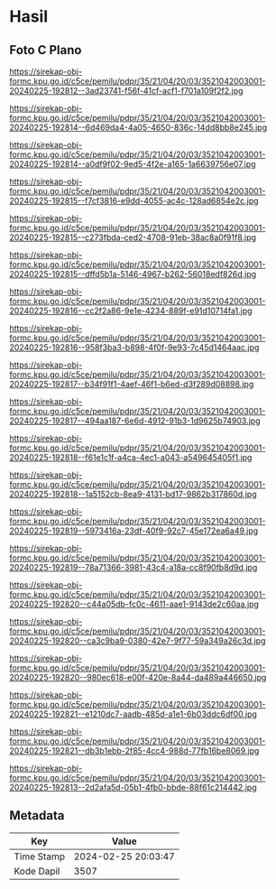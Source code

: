# Hasil

## Foto C Plano

https://sirekap-obj-formc.kpu.go.id/c5ce/pemilu/pdpr/35/21/04/20/03/3521042003001-20240225-192812--3ad23741-f56f-41cf-acf1-f701a109f2f2.jpg

https://sirekap-obj-formc.kpu.go.id/c5ce/pemilu/pdpr/35/21/04/20/03/3521042003001-20240225-192814--6d469da4-4a05-4650-836c-14dd8bb8e245.jpg

https://sirekap-obj-formc.kpu.go.id/c5ce/pemilu/pdpr/35/21/04/20/03/3521042003001-20240225-192814--a0df9f02-9ed5-4f2e-a165-1a6639756e07.jpg

https://sirekap-obj-formc.kpu.go.id/c5ce/pemilu/pdpr/35/21/04/20/03/3521042003001-20240225-192815--f7cf3816-e9dd-4055-ac4c-128ad6854e2c.jpg

https://sirekap-obj-formc.kpu.go.id/c5ce/pemilu/pdpr/35/21/04/20/03/3521042003001-20240225-192815--c273fbda-ced2-4708-91eb-38ac8a0f91f8.jpg

https://sirekap-obj-formc.kpu.go.id/c5ce/pemilu/pdpr/35/21/04/20/03/3521042003001-20240225-192815--dffd5b1a-5146-4967-b262-56018edf826d.jpg

https://sirekap-obj-formc.kpu.go.id/c5ce/pemilu/pdpr/35/21/04/20/03/3521042003001-20240225-192816--cc2f2a86-9e1e-4234-889f-e91d10714fa1.jpg

https://sirekap-obj-formc.kpu.go.id/c5ce/pemilu/pdpr/35/21/04/20/03/3521042003001-20240225-192816--958f3ba3-b898-4f0f-9e93-7c45d1464aac.jpg

https://sirekap-obj-formc.kpu.go.id/c5ce/pemilu/pdpr/35/21/04/20/03/3521042003001-20240225-192817--b34f91f1-4aef-46f1-b6ed-d3f289d08898.jpg

https://sirekap-obj-formc.kpu.go.id/c5ce/pemilu/pdpr/35/21/04/20/03/3521042003001-20240225-192817--494aa187-6e6d-4912-91b3-1d9625b74903.jpg

https://sirekap-obj-formc.kpu.go.id/c5ce/pemilu/pdpr/35/21/04/20/03/3521042003001-20240225-192818--f61e1c1f-a4ca-4ec1-a043-a549645405f1.jpg

https://sirekap-obj-formc.kpu.go.id/c5ce/pemilu/pdpr/35/21/04/20/03/3521042003001-20240225-192818--1a5152cb-8ea9-4131-bd17-9862b317860d.jpg

https://sirekap-obj-formc.kpu.go.id/c5ce/pemilu/pdpr/35/21/04/20/03/3521042003001-20240225-192819--5973416a-23df-40f9-92c7-45e172ea6a49.jpg

https://sirekap-obj-formc.kpu.go.id/c5ce/pemilu/pdpr/35/21/04/20/03/3521042003001-20240225-192819--78a71366-3981-43c4-a18a-cc8f90fb8d9d.jpg

https://sirekap-obj-formc.kpu.go.id/c5ce/pemilu/pdpr/35/21/04/20/03/3521042003001-20240225-192820--c44a05db-fc0c-4611-aae1-9143de2c60aa.jpg

https://sirekap-obj-formc.kpu.go.id/c5ce/pemilu/pdpr/35/21/04/20/03/3521042003001-20240225-192820--ca3c9ba9-0380-42e7-9f77-59a349a26c3d.jpg

https://sirekap-obj-formc.kpu.go.id/c5ce/pemilu/pdpr/35/21/04/20/03/3521042003001-20240225-192820--980ec618-e00f-420e-8a44-da489a446650.jpg

https://sirekap-obj-formc.kpu.go.id/c5ce/pemilu/pdpr/35/21/04/20/03/3521042003001-20240225-192821--e1210dc7-aadb-485d-a1e1-6b03ddc6df00.jpg

https://sirekap-obj-formc.kpu.go.id/c5ce/pemilu/pdpr/35/21/04/20/03/3521042003001-20240225-192821--db3b1ebb-2f85-4cc4-988d-77fb16be8069.jpg

https://sirekap-obj-formc.kpu.go.id/c5ce/pemilu/pdpr/35/21/04/20/03/3521042003001-20240225-192813--2d2afa5d-05b1-4fb0-bbde-88f61c214442.jpg


## Metadata

| Key        | Value               |
| ---------- | ------------------- |
| Time Stamp | 2024-02-25 20:03:47 |
| Kode Dapil | 3507                |




